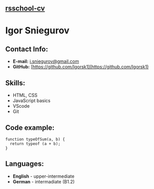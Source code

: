 ## [rsschool-cv](https://Igorsk1.github.io/rsschool-cv/)

# Igor Sniegurov

## Contact Info:

- **E-mail:** [i.sniegurov@gmail.com](mailto:i.sniegurov@gmail.com)
- **GitHub:** [https://github.com/Igorsk1](https://github.com/Igorsk1)

## Skills:

- HTML, CSS
- JavaScript basics
- VScode
- Git

## Code example:

```
function typeOfSum(a, b) {
  return typeof (a + b);
}
```

## Languages:

- **English** - upper-intermediate
- **German** - intermadiate (B1.2)
